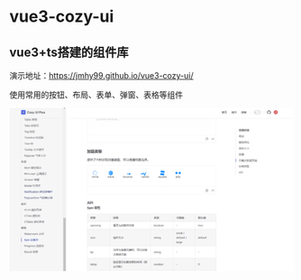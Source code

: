 # vue3-cozy-ui

## vue3+ts搭建的组件库

演示地址：https://jmhy99.github.io/vue3-cozy-ui/

使用常用的按钮、布局、表单、弹窗、表格等组件

![spin](./public/spin.png)